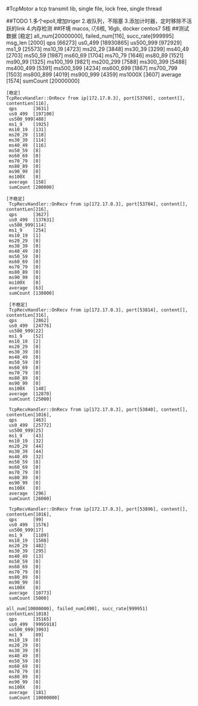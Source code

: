 #TcpMotor
a tcp transmit lib, single file, lock free, single thread

##TODO
	1.多个epoll,增加triger
	2.收队列，不阻塞
	3.添加计时器，定时移除不活跃的link
	4.内存检测
##环境
macos, i7,6核, 16gb, docker centos7 5核
##测试数据
	[稳定]
	all_num[20000000], failed_num[116], succ_rate[999995]
	msg_len     [2000]
	qps         [66273]
	us0_499     [18930865]
	us500_999   [972929]
	ms1_9       [25573]
	ms10_19     [4723]
	ms20_29     [3848]
	ms30_39     [3299]
	ms40_49     [2703]
	ms50_59     [1987]
	ms60_69     [1704]
	ms70_79     [1646]
	ms80_89     [1521]
	ms90_99     [1325]
	ms100_199   [9821]
	ms200_299   [7588]
	ms300_399   [5488]
	ms400_499   [5391]
	ms500_599   [4234]
	ms600_699   [1867]
	ms700_799   [1503]
	ms800_899   [4019]
	ms900_999   [4359]
	ms1000X     [3607]
	average     [1574]
	sumCount    [20000000]
	
	[稳定]
	TcpRecvHandler::OnRecv from ip[172.17.0.3], port[53760], content[], contentLen[116],
	 qps      [3631]
	 us0_499  [197100]
	 us500_999[488]
	 ms1_9    [1925]
	 ms10_19  [131]
	 ms20_29  [118]
	 ms30_39  [114]
	 ms40_49  [116]
	 ms50_59  [8]
	 ms60_69  [0]
	 ms70_79  [0]
	 ms80_89  [0]
	 ms90_99  [0]
	 ms100X   [0]
	 average  [158]
	 sumCount [200000]

	[不稳定]
	 TcpRecvHandler::OnRecv from ip[172.17.0.3], port[53784], content[], contentLen[216],
	 qps      [3627]
	 us0_499  [137631]
	 us500_999[114]
	 ms1_9    [254]
	 ms10_19  [1]
	 ms20_29  [0]
	 ms30_39  [0]
	 ms40_49  [0]
	 ms50_59  [0]
	 ms60_69  [0]
	 ms70_79  [0]
	 ms80_89  [0]
	 ms90_99  [0]
	 ms100X   [0]
	 average  [63]
	 sumCount [138000]
	
	 [不稳定]
	 TcpRecvHandler::OnRecv from ip[172.17.0.3], port[53814], content[], contentLen[316],
	 qps      [2862]
	 us0_499  [24776]
	 us500_999[22]
	 ms1_9    [52]
	 ms10_19  [2]
	 ms20_29  [0]
	 ms30_39  [0]
	 ms40_49  [0]
	 ms50_59  [0]
	 ms60_69  [0]
	 ms70_79  [0]
	 ms80_89  [0]
	 ms90_99  [0]
	 ms100X   [148]
	 average  [12870]
	 sumCount [25000]
	
	 TcpRecvHandler::OnRecv from ip[172.17.0.3], port[53840], content[], contentLen[1016],
	 qps      [463]
	 us0_499  [25772]
	 us500_999[25]
	 ms1_9    [43]
	 ms10_19  [32]
	 ms20_29  [44]
	 ms30_39  [44]
	 ms40_49  [32]
	 ms50_59  [8]
	 ms60_69  [0]
	 ms70_79  [0]
	 ms80_89  [0]
	 ms90_99  [0]
	 ms100X   [0]
	 average  [296]
	 sumCount [26000]
	
	 TcpRecvHandler::OnRecv from ip[172.17.0.3], port[53896], content[], contentLen[1016],
	 qps      [99]
	 us0_499  [1576]
	 us500_999[17]
	 ms1_9    [1109]
	 ms10_19  [1508]
	 ms20_29  [482]
	 ms30_39  [295]
	 ms40_49  [13]
	 ms50_59  [0]
	 ms60_69  [0]
	 ms70_79  [0]
	 ms80_89  [0]
	 ms90_99  [0]
	 ms100X   [0]
	 average  [10773]
	 sumCount [5000]
	
	all_num[10000000], failed_num[490], succ_rate[999951]
	contentLen[1018]
	 qps      [35165]
	 us0_499  [9995918]
	 us500_999[3993]
	 ms1_9    [89]
	 ms10_19  [0]
	 ms20_29  [0]
	 ms30_39  [0]
	 ms40_49  [0]
	 ms50_59  [0]
	 ms60_69  [0]
	 ms70_79  [0]
	 ms80_89  [0]
	 ms90_99  [0]
	 ms100X   [0]
	 average  [181]
	 sumCount [10000000]
